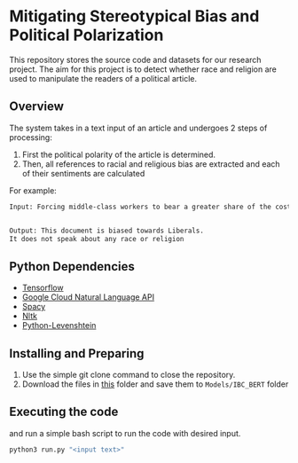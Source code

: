 # Mitigating Stereotypical Bias and Political Polarization

This repository stores the source code and datasets for our research project. The aim for this project is to detect whether race and religion are used to manipulate the readers of a political article. 

## Overview
The system takes in a text input of an article and undergoes 2 steps of processing: 
1. First the political polarity of the article is determined.
2. Then, all references to racial and religious bias are extracted and each of their sentiments are calculated

For example:
```bash
Input: Forcing middle-class workers to bear a greater share of the cost of government weakens their support for needed investments and stirs resentment toward those who depend on public services the most .


Output: This document is biased towards Liberals.
It does not speak about any race or religion
```

## Python Dependencies

- [Tensorflow](https://www.tensorflow.org/)
- [Google Cloud Natural Language API](https://cloud.google.com/natural-language)
- [Spacy](https://spacy.io/)
- [Nltk](https://www.nltk.org/)
- [Python-Levenshtein](https://pypi.org/project/python-Levenshtein)

## Installing and Preparing
1. Use the simple git clone command to close the repository. 
2. Download the files in [this](https://uwin365-my.sharepoint.com/:f:/g/personal/mistry13_uwindsor_ca/EsQc9-yZyRJHl3SQcMbh_sMBVkAE-ZZwyEQCvtIjZqQehw) folder and save them to ``Models/IBC_BERT`` folder


## Executing the code
 and run a simple bash script to run the code with desired input.
```bash
python3 run.py "<input text>"
```
